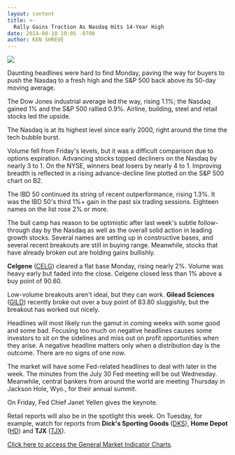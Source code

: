 ```yaml
---
layout: content
title: >-
  Rally Gains Traction As Nasdaq Hits 14-Year High
date: 2014-08-18 19:05 -0700
author: KEN SHREVE
---
```






![](https://www.investors.com/wp-content/uploads/ibd-migrated-images/MPv_140819_635439735569074279.png)









Daunting headlines were hard to find Monday, paving the way for buyers to push the Nasdaq to a fresh high and the S&P 500 back above its 50-day moving average.


The Dow Jones industrial average led the way, rising 1.1%; the Nasdaq gained 1% and the S&P 500 rallied 0.9%. Airline, building, steel and retail stocks led the upside.


The Nasdaq is at its highest level since early 2000, right around the time the tech bubble burst.


Volume fell from Friday's levels, but it was a difficult comparison due to options expiration. Advancing stocks topped decliners on the Nasdaq by nearly 3 to 1. On the NYSE, winners beat losers by nearly 4 to 1. Improving breadth is reflected in a rising advance-decline line plotted on the S&P 500 chart on B2.


The IBD 50 continued its string of recent outperformance, rising 1.3%. It was the IBD 50's third 1%+ gain in the past six trading sessions. Eighteen names on the list rose 2% or more.


The bull camp has reason to be optimistic after last week's subtle follow-through day by the Nasdaq as well as the overall solid action in leading growth stocks. Several names are setting up in constructive bases, and several recent breakouts are still in buying range. Meanwhile, stocks that have already broken out are holding gains bullishly.


**Celgene** ([CELG](https://research.investors.com/quote.aspx?symbol=CELG)) cleared a flat base Monday, rising nearly 2%. Volume was heavy early but faded into the close. Celgene closed less than 1% above a buy point of 90.60.


Low-volume breakouts aren't ideal, but they can work. **Gilead Sciences** ([GILD](https://research.investors.com/quote.aspx?symbol=GILD)) recently broke out over a buy point of 83.80 sluggishly, but the breakout has worked out nicely.


Headlines will most likely run the gamut in coming weeks with some good and some bad. Focusing too much on negative headlines causes some investors to sit on the sidelines and miss out on profit opportunities when they arise. A negative headline matters only when a distribution day is the outcome. There are no signs of one now.


The market will have some Fed-related headlines to deal with later in the week. The minutes from the July 30 Fed meeting will be out Wednesday. Meanwhile, central bankers from around the world are meeting Thursday in Jackson Hole, Wyo., for their annual summit.


On Friday, Fed Chief Janet Yellen gives the keynote.


Retail reports will also be in the spotlight this week. On Tuesday, for example, watch for reports from **Dick's Sporting Goods** ([DKS](https://research.investors.com/quote.aspx?symbol=DKS)), **Home Depot** ([HD](https://research.investors.com/quote.aspx?symbol=HD)) and **TJX** ([TJX](https://research.investors.com/quote.aspx?symbol=TJX)).


[Click here to access the General Market Indicator Charts](https://www.investors.com/pdf/GMI_081914.pdf).




